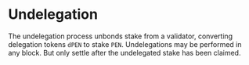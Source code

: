 # Undelegation

The undelegation process unbonds stake from a validator, converting delegation
tokens `dPEN` to stake `PEN`. Undelegations may be performed in any block. But
only settle after the undelegated stake has been claimed.
